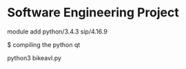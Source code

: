 # Software Engineering Project

module add python/3.4.3 sip/4.16.9



$ compiling the python qt

python3 bikeavl.py
